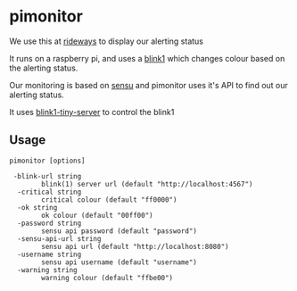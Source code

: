 # pimonitor

We use this at [rideways](http://www.rideways.com) to display our alerting status

It runs on a raspberry pi, and uses a [blink1](https://blink1.thingm.com/) which changes colour based
on the alerting status.

Our monitoring is based on [sensu](https://sensuapp.org/) and pimonitor uses it's API to find 
out our alerting status.

It uses [blink1-tiny-server](https://github.com/todbot/blink1/tree/master/commandline) to control the blink1

## Usage

```
pimonitor [options]

 -blink-url string
    	blink(1) server url (default "http://localhost:4567")
  -critical string
    	critical colour (default "ff0000")
  -ok string
    	ok colour (default "00ff00")
  -password string
    	sensu api password (default "password")
  -sensu-api-url string
    	sensu api url (default "http://localhost:8080")
  -username string
    	sensu api username (default "username")
  -warning string
    	warning colour (default "ffbe00")
```